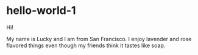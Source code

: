 # hello-world-1

Hi!

My name is Lucky and I am from San Francisco. I enjoy lavender and rose flavored things even though my friends think it tastes like soap.

